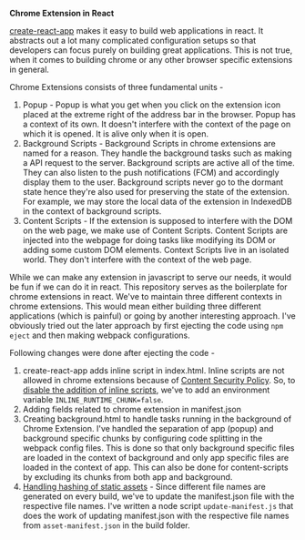 **Chrome Extension in React** 

[create-react-app](https://github.com/facebook/create-react-app) makes it easy to build web applications in react. It abstracts out a lot many complicated configuration setups so that developers can focus purely on building great applications. This is not true, when it comes to building chrome or any other browser specific extensions in general. 

Chrome Extensions consists of three fundamental units - 
1. Popup - Popup is what you get when you click on the extension icon placed at the extreme right of the address bar in the browser. Popup has a context of its own. It doesn't interfere with the context of the page on which it is opened. It is alive only when it is open.
2. Background Scripts - Background Scripts in chrome extensions are named for a reason. They handle the background tasks such as making a API request to the server. Background scripts are active all of the time. They can also listen to the push notifications (FCM) and accordingly display them to the user. Background scripts never go to the dormant state hence they're also used for preserving the state of the extension. For example, we may store the local data of the extension in IndexedDB in the context of background scripts.
3. Content Scripts - If the extension is supposed to interfere with the DOM on the web page, we make use of Content Scripts. Content Scripts are injected into the webpage for doing tasks like modifying its DOM or adding some custom DOM elements. Context Scripts live in an isolated world. They don't interfere with the context of the web page. 

While we can make any extension in javascript to serve our needs, it would be fun if we can do it in react. This repository serves as the boilerplate for chrome extensions in react. We've to maintain three different contexts in chrome extensions. This would mean either building three different applications (which is painful) or going by another interesting approach. I've obviously tried out the later approach by first ejecting the code using `npm eject` and then making webpack configurations. 

Following changes were done after ejecting the code - 

1. create-react-app adds inline script in index.html. Inline scripts are not allowed in chrome extensions because of [Content Security Policy](https://developer.chrome.com/extensions/contentSecurityPolicy). So, to [disable the addition of inline scripts](https://github.com/facebook/create-react-app/pull/5354), we've to add an environment variable `INLINE_RUNTIME_CHUNK=false`.
2. Adding fields related to chrome extension in manifest.json
3. Creating background.html to handle tasks running in the background of Chrome Extension. I've handled the separation of app (popup) and background specific chunks by configuring code splitting in the webpack config files. This is done so that only background specific files are loaded in the context of background and only app specific files are loaded in the context of app. This can also be done for content-scripts by excluding its chunks from both app and background.
4. [Handling hashing of static assets](https://github.com/facebook/create-react-app/issues/3805) - Since different file names are generated on every build, we've to update the manifest.json file with the respective file names. I've written a node script `update-manifest.js` that does the work of updating manifest.json with the respective file names from `asset-manifest.json` in the build folder. 

